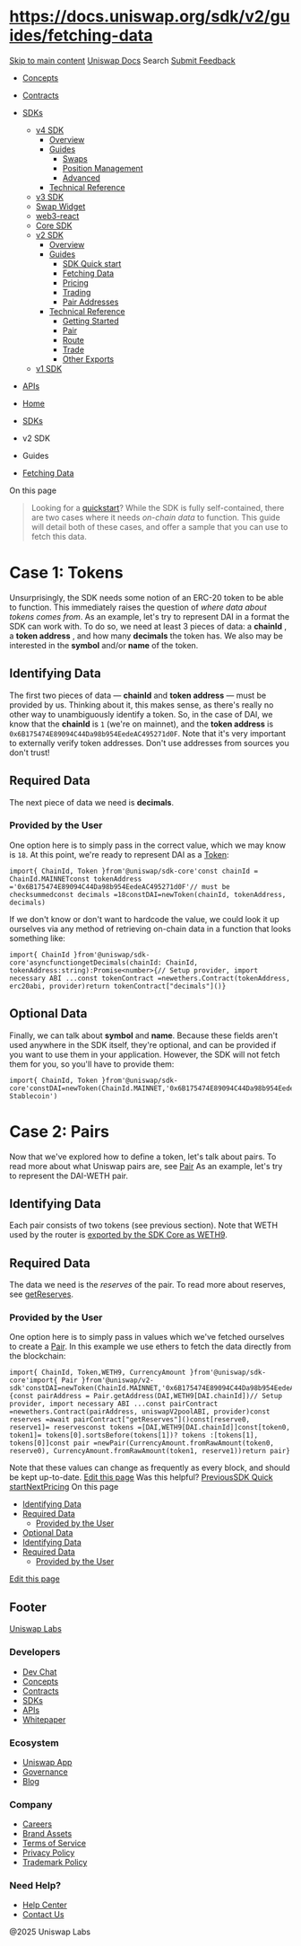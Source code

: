 # https://docs.uniswap.org/sdk/v2/guides/fetching-data

[Skip to main content](https://docs.uniswap.org/sdk/v2/guides/fetching-data#__docusaurus_skipToContent_fallback)
[Uniswap Docs](https://docs.uniswap.org/)
Search
[Submit Feedback](https://docs.google.com/forms/d/e/1FAIpQLSdjSkZam8KiatL9XACRVxCHjDJjaPGbls77PCXDKFn4JwykXg/viewform)
  * [Concepts](https://docs.uniswap.org/concepts/overview)
  * [Contracts](https://docs.uniswap.org/contracts/v4/overview)
  * [SDKs](https://docs.uniswap.org/sdk/v4/overview)
    * [v4 SDK](https://docs.uniswap.org/sdk/v4/overview)
      * [Overview](https://docs.uniswap.org/sdk/v4/overview)
      * [Guides](https://docs.uniswap.org/sdk/v4/guides/swaps/quoting)
        * [Swaps](https://docs.uniswap.org/sdk/v4/guides/swaps/quoting)
        * [Position Management](https://docs.uniswap.org/sdk/v4/guides/liquidity/position-minting)
        * [Advanced](https://docs.uniswap.org/sdk/v4/guides/advanced/pool-data)
      * [Technical Reference](https://docs.uniswap.org/sdk/v4/reference/overview)
    * [v3 SDK](https://docs.uniswap.org/sdk/v3/overview)
    * [Swap Widget](https://docs.uniswap.org/sdk/swap-widget/overview)
    * [web3-react](https://docs.uniswap.org/sdk/web3-react/overview)
    * [Core SDK](https://docs.uniswap.org/sdk/core/overview)
    * [v2 SDK](https://docs.uniswap.org/sdk/v2/overview)
      * [Overview](https://docs.uniswap.org/sdk/v2/overview)
      * [Guides](https://docs.uniswap.org/sdk/v2/guides/quick-start)
        * [SDK Quick start](https://docs.uniswap.org/sdk/v2/guides/quick-start)
        * [Fetching Data](https://docs.uniswap.org/sdk/v2/guides/fetching-data)
        * [Pricing](https://docs.uniswap.org/sdk/v2/guides/pricing)
        * [Trading](https://docs.uniswap.org/sdk/v2/guides/trading)
        * [Pair Addresses](https://docs.uniswap.org/sdk/v2/guides/getting-pair-addresses)
      * [Technical Reference](https://docs.uniswap.org/sdk/v2/reference/getting-started)
        * [Getting Started](https://docs.uniswap.org/sdk/v2/reference/getting-started)
        * [Pair](https://docs.uniswap.org/sdk/v2/reference/pair)
        * [Route](https://docs.uniswap.org/sdk/v2/reference/route)
        * [Trade](https://docs.uniswap.org/sdk/v2/reference/trade)
        * [Other Exports](https://docs.uniswap.org/sdk/v2/reference/other-exports)
    * [v1 SDK](https://docs.uniswap.org/sdk/v1/overview)
  * [APIs](https://docs.uniswap.org/api/subgraph/overview)


  * [Home](https://docs.uniswap.org/)
  * [SDKs](https://docs.uniswap.org/sdk/v4/overview)
  * v2 SDK
  * Guides
  * [Fetching Data](https://docs.uniswap.org/sdk/v2/guides/fetching-data)


On this page
> Looking for a [quickstart](https://docs.uniswap.org/sdk/v2/guides/quick-start)?
While the SDK is fully self-contained, there are two cases where it needs _on-chain data_ to function. This guide will detail both of these cases, and offer a sample that you can use to fetch this data.
# Case 1: Tokens
Unsurprisingly, the SDK needs some notion of an ERC-20 token to be able to function. This immediately raises the question of _where data about tokens comes from_.
As an example, let's try to represent DAI in a format the SDK can work with. To do so, we need at least 3 pieces of data: a **chainId** , a **token address** , and how many **decimals** the token has. We also may be interested in the **symbol** and/or **name** of the token.
## Identifying Data[​](https://docs.uniswap.org/sdk/v2/guides/fetching-data#identifying-data "Direct link to Identifying Data")
The first two pieces of data — **chainId** and **token address** — must be provided by us. Thinking about it, this makes sense, as there's really no other way to unambiguously identify a token.
So, in the case of DAI, we know that the **chainId** is `1` (we're on mainnet), and the **token address** is `0x6B175474E89094C44Da98b954EedeAC495271d0F`. Note that it's very important to externally verify token addresses. Don't use addresses from sources you don't trust!
## Required Data[​](https://docs.uniswap.org/sdk/v2/guides/fetching-data#required-data "Direct link to Required Data")
The next piece of data we need is **decimals**.
### Provided by the User[​](https://docs.uniswap.org/sdk/v2/guides/fetching-data#provided-by-the-user "Direct link to Provided by the User")
One option here is to simply pass in the correct value, which we may know is `18`. At this point, we're ready to represent DAI as a [Token](https://docs.uniswap.org/sdk/core/reference/classes/Token):
```
import{ ChainId, Token }from'@uniswap/sdk-core'const chainId = ChainId.MAINNETconst tokenAddress ='0x6B175474E89094C44Da98b954EedeAC495271d0F'// must be checksummedconst decimals =18constDAI=newToken(chainId, tokenAddress, decimals)
```

If we don't know or don't want to hardcode the value, we could look it up ourselves via any method of retrieving on-chain data in a function that looks something like:
```
import{ ChainId }from'@uniswap/sdk-core'asyncfunctiongetDecimals(chainId: ChainId, tokenAddress:string):Promise<number>{// Setup provider, import necessary ABI ...const tokenContract =newethers.Contract(tokenAddress, erc20abi, provider)return tokenContract["decimals"]()}
```

## Optional Data[​](https://docs.uniswap.org/sdk/v2/guides/fetching-data#optional-data "Direct link to Optional Data")
Finally, we can talk about **symbol** and **name**. Because these fields aren't used anywhere in the SDK itself, they're optional, and can be provided if you want to use them in your application. However, the SDK will not fetch them for you, so you'll have to provide them:
```
import{ ChainId, Token }from'@uniswap/sdk-core'constDAI=newToken(ChainId.MAINNET,'0x6B175474E89094C44Da98b954EedeAC495271d0F',18,'DAI','Dai Stablecoin')
```

# Case 2: Pairs
Now that we've explored how to define a token, let's talk about pairs. To read more about what Uniswap pairs are, see [Pair](https://docs.uniswap.org/contracts/v2/reference/smart-contracts/pair)
As an example, let's try to represent the DAI-WETH pair.
## Identifying Data[​](https://docs.uniswap.org/sdk/v2/guides/fetching-data#identifying-data-1 "Direct link to Identifying Data")
Each pair consists of two tokens (see previous section). Note that WETH used by the router is [exported by the SDK Core as WETH9](https://docs.uniswap.org/sdk/core/reference/overview).
## Required Data[​](https://docs.uniswap.org/sdk/v2/guides/fetching-data#required-data-1 "Direct link to Required Data")
The data we need is the _reserves_ of the pair. To read more about reserves, see [getReserves](https://docs.uniswap.org/contracts/v2/reference/smart-contracts/pair#getreserves).
### Provided by the User[​](https://docs.uniswap.org/sdk/v2/guides/fetching-data#provided-by-the-user-1 "Direct link to Provided by the User")
One option here is to simply pass in values which we've fetched ourselves to create a [Pair](https://docs.uniswap.org/sdk/v2/reference/pair). In this example we use ethers to fetch the data directly from the blockchain:
```
import{ ChainId, Token,WETH9, CurrencyAmount }from'@uniswap/sdk-core'import{ Pair }from'@uniswap/v2-sdk'constDAI=newToken(ChainId.MAINNET,'0x6B175474E89094C44Da98b954EedeAC495271d0F',18)asyncfunctioncreatePair():Promise<Pair>{const pairAddress = Pair.getAddress(DAI,WETH9[DAI.chainId])// Setup provider, import necessary ABI ...const pairContract =newethers.Contract(pairAddress, uniswapV2poolABI, provider)const reserves =await pairContract["getReserves"]()const[reserve0, reserve1]= reservesconst tokens =[DAI,WETH9[DAI.chainId]]const[token0, token1]= tokens[0].sortsBefore(tokens[1])? tokens :[tokens[1], tokens[0]]const pair =newPair(CurrencyAmount.fromRawAmount(token0, reserve0), CurrencyAmount.fromRawAmount(token1, reserve1))return pair}
```

Note that these values can change as frequently as every block, and should be kept up-to-date.
[Edit this page](https://github.com/uniswap/uniswap-docs/tree/main/docs/sdk/v2/guides/02-fetching-data.md)
Was this helpful?
[PreviousSDK Quick start](https://docs.uniswap.org/sdk/v2/guides/quick-start)[NextPricing](https://docs.uniswap.org/sdk/v2/guides/pricing)
On this page
  * [Identifying Data](https://docs.uniswap.org/sdk/v2/guides/fetching-data#identifying-data)
  * [Required Data](https://docs.uniswap.org/sdk/v2/guides/fetching-data#required-data)
    * [Provided by the User](https://docs.uniswap.org/sdk/v2/guides/fetching-data#provided-by-the-user)
  * [Optional Data](https://docs.uniswap.org/sdk/v2/guides/fetching-data#optional-data)
  * [Identifying Data](https://docs.uniswap.org/sdk/v2/guides/fetching-data#identifying-data-1)
  * [Required Data](https://docs.uniswap.org/sdk/v2/guides/fetching-data#required-data-1)
    * [Provided by the User](https://docs.uniswap.org/sdk/v2/guides/fetching-data#provided-by-the-user-1)


[Edit this page](https://github.com/uniswap/uniswap-docs/tree/main/docs/sdk/v2/guides/02-fetching-data.md)
## Footer
[Uniswap Labs](https://docs.uniswap.org/)
### Developers
  * [Dev Chat](https://discord.com/invite/uniswap)
  * [Concepts](https://docs.uniswap.org/concepts/overview)
  * [Contracts](https://docs.uniswap.org/contracts/v4/overview)
  * [SDKs](https://docs.uniswap.org/sdk/v4/overview)
  * [APIs](https://docs.uniswap.org/api/subgraph/overview)
  * [Whitepaper](https://app.uniswap.org/whitepaper-v4.pdf)


### Ecosystem
  * [Uniswap App](https://app.uniswap.org/)
  * [Governance](https://www.uniswapfoundation.org/governance)
  * [Blog](https://blog.uniswap.org/)


### Company
  * [Careers](https://boards.greenhouse.io/uniswaplabs)
  * [Brand Assets](https://github.com/Uniswap/brand-assets/raw/main/Uniswap%20Brand%20Assets.zip)
  * [Terms of Service](https://support.uniswap.org/hc/en-us/articles/30935100859661-Uniswap-Labs-Terms-of-Service)
  * [Privacy Policy](https://support.uniswap.org/hc/en-us/articles/30934457771405-Uniswap-Labs-Privacy-Policy)
  * [Trademark Policy](https://support.uniswap.org/hc/en-us/articles/30934762216973-Uniswap-Labs-Trademark-Guidelines)


### Need Help?
  * [Help Center](https://support.uniswap.org/)
  * [Contact Us](https://support.uniswap.org/hc/en-us/requests/new)


@2025 Uniswap Labs
[](https://github.com/uniswap/uniswap-docs)[](https://twitter.com/Uniswap)[](https://discord.com/invite/uniswap)
